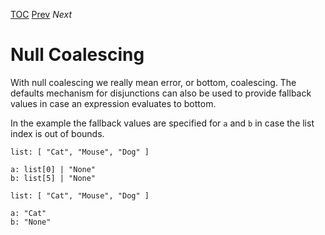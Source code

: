 [TOC](Readme.md) [Prev](conditional.md) _Next_

# Null Coalescing

With null coalescing we really mean error, or bottom, coalescing.
The defaults mechanism for disjunctions can also be
used to provide fallback values in case an expression evaluates to bottom.

In the example the fallback values are specified
for `a` and `b` in case the list index is out of bounds.

<!-- CUE editor -->
```
list: [ "Cat", "Mouse", "Dog" ]

a: list[0] | "None"
b: list[5] | "None"
```

<!-- result -->
```
list: [ "Cat", "Mouse", "Dog" ]

a: "Cat"
b: "None"
```